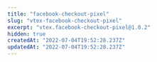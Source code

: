 ```yaml
---
title: "facebook-checkout-pixel"
slug: "vtex-facebook-checkout-pixel"
excerpt: "vtex.facebook-checkout-pixel@1.0.2"
hidden: true
createdAt: "2022-07-04T19:52:28.237Z"
updatedAt: "2022-07-04T19:52:28.237Z"
---
```

